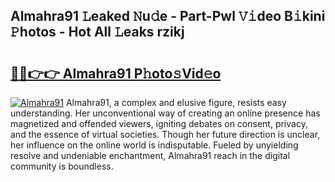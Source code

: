## Almahra91 𝙻eaked 𝙽u𝚍e - Part-Pwl 𝚅𝚒deo B𝚒kini 𝙿hotos - Hot All 𝙻eaks rzikj

# <h2><a href="http://ld1a5t3.urlbe.top/?page=Almahra91">🔗🔗👉👉 Almahra91 P𝚑oto𝚜Vid𝚎o</a></h2>

[![Almahra91](https://i.imgur.com/eBuTRDB.gif)](http://ld1a5t3.urlbe.top/?page=Almahra91)
Almahra91, a complex and elusive figure, resists easy understanding. Her unconventional way of creating an online presence has magnetized and offended viewers, igniting debates on consent, privacy, and the essence of virtual societies. Though her future direction is unclear, her influence on the online world is indisputable. Fueled by unyielding resolve and undeniable enchantment, Almahra91 reach in the digital community is boundless.

